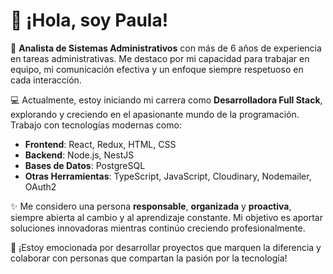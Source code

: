 # 👋 ¡Hola, soy Paula!

🎯 **Analista de Sistemas Administrativos** con más de 6 años de experiencia en tareas administrativas. Me destaco por mi capacidad para trabajar en equipo, mi comunicación efectiva y un enfoque siempre respetuoso en cada interacción.

💻 Actualmente, estoy iniciando mi carrera como **Desarrolladora Full Stack**, explorando y creciendo en el apasionante mundo de la programación. Trabajo con tecnologías modernas como:

- **Frontend**: React, Redux, HTML, CSS  
- **Backend**: Node.js, NestJS  
- **Bases de Datos**: PostgreSQL  
- **Otras Herramientas**: TypeScript, JavaScript, Cloudinary, Nodemailer, OAuth2  

✨ Me considero una persona **responsable**, **organizada** y **proactiva**, siempre abierta al cambio y al aprendizaje constante. Mi objetivo es aportar soluciones innovadoras mientras continúo creciendo profesionalmente.

🚀 ¡Estoy emocionada por desarrollar proyectos que marquen la diferencia y colaborar con personas que compartan la pasión por la tecnología!


